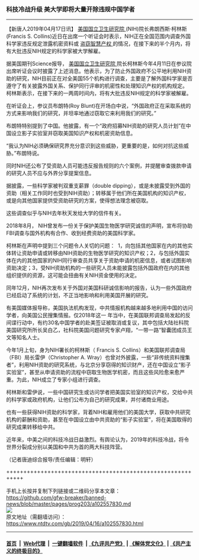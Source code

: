 ### 科技冷战升级 美大学即将大量开除违规中国学者
------------------------

<div class="post_content" itemprop="articleBody">
 <p>
  【新唐人2019年04月17日讯】
  <a href="https://www.ntdtv.com/gb/美国国立卫生研究院.htm">
   美国国立卫生研究院
  </a>
  (NIH)院长弗朗西斯·柯林斯(Francis S. Collins)近日在出席一个听证会时表示，NIH正在全国范围内调查外国科学家违反规定泄露机密资料或
  <a href="https://www.ntdtv.com/gb/盗窃智慧产权.htm">
   盗窃智慧产权
  </a>
  的情况，在接下来的半个月内，将有大批违反NIH规定的科学家被大学解雇。
 </p>
 <p>
  据美国期刊Science报导，
  <a href="https://www.ntdtv.com/gb/美国国立卫生研究院.htm">
   美国国立卫生研究院
  </a>
  院长柯林斯今年4月11日在参议院出席听证会议时披露了上述消息。他表示，为了防止外国政府不公平地利用NIH资助的研究，NIH目前正在对全美国55个机构进行调查，主要是了解外国科学家是否遵守了有关披露外国关系、保护同行评审的机密性和处理知识产权的机构规定。 柯林斯表示，在接下来的一两周时间内，将有大批违反NIH规定的科学家被解雇。
 </p>
 <p>
  在听证会上，参议员布朗特(Roy Blunt)在开场白中说，“外国政府正在采取系统的方式来影响我们的研究，并坦率地通过窃取它来利用我们的研究。”
 </p>
 <p>
  布朗特特别提到了中国。他披露，有一个“政府招募NIH资助的研究人员计划”在中国设立影子实验室并窃取美国知识产权和机密资助信息。
 </p>
 <p>
  “我认为NIH必须确保研究界充分意识到这些威胁，更重要的是，如何对抗这些威胁。”布朗特说。
 </p>
 <p>
  同时NIH还公布了受资助人员可能违反报告规则的六个案例，并提醒审查拨款申请的研究人员不应与外界分享提案信息。
 </p>
 <p>
  据披露，一些科学家被判双重支薪罪（double dipping），或是未披露受到外国的资助（相关工作同时也受到NIH资助）；转移属于他们所在美国机构的知识产权，或是向其他国家提供受资助研究的方案，使得想法理念被窃取。
 </p>
 <p>
  这些调查似乎与NIH去年秋天发给大学的信件有关。
 </p>
 <p>
  2018年8月， NIH曾发布一份关于保护美国生物医学研究诚信的声明，宣布将协助FBI调查与国外机构有合作、收到经费资助的美国科学家。
 </p>
 <p>
  柯林斯在声明中提到三个问题令人关切的问题：  1，向包括其他国家在内的其他实体转让资助申请或转移由NIH资助的生物医学研究的知识产权；2，与包括外国实体在内的其他国家的NIH同行审查员共享关于资助申请的机密信息，或者试图影响资助决定；3，受NIH资助机构的一些研究人员未能披露包括外国政府在内的其他组织提供的资源，这可能会扭曲有关NIH资金使用的决定。
 </p>
 <p>
  同年12月，NIH再次发布关于外国对美国科研诚信影响的报告，认为一些外国政府已经启动了系统的计划，不正当地影响和利用美国开展的研究。
 </p>
 <p>
  有美国媒体报导称，美国执法机构发现，中共情报机构越来越多地利用中国的访问学者，向美国公民搜集情报。仅2018年这一 年当中，在美国联邦调查局发起的反间谍行动中，有约30名中国学者的赴美签证被取消或复议，其中包括大陆社科院美国研究所所长吴白乙，社科院美国问题研究专家卢翔，“一带一路”智囊团成员王文等知名人士。
 </p>
 <p>
  今年1月上旬，身为NIH署长的柯林斯（ Francis S. Collins）和美国联邦调查局（FBI）局长雷伊（Christopher A. Wray）也曾对外披露，一些“非传统资料搜集者”，利用NIH资助的研究系统，与北京分享窃得的知识财产，还在中国设立“影子实验室”，甚至从申请资助的流程中窃取生物医学机密，而且这些风险愈来愈严重。为此，NIH成立了专家小组进行调查。
 </p>
 <p>
  柯林斯和雷伊说，一些中国研究生或访问学者把美国实验室的知识产权，交给中共的科学家或政府机构，让他们公布为自己的研究成果，并付诸商业用途。
 </p>
 <p>
  也有一些获得NIH资助的科学家，背着NIH和雇用他们的美国大学，获取中共研究机构的薪酬和资助，甚至在中国设立由中共资助的“影子实验室”，将在美国取得的研究成果转移给中共。
 </p>
 <p>
  近年来，中美之间的科技冷战日益激烈。有舆论认为，2019年的科技冷战，将令世界分裂成分别以美国和中共为首的两大科技阵营。
 </p>
 <p>
  （记者唐迪综合报导/责任编辑：明轩）
 </p>
 <div class="single_ad">
 </div>
</div>

+++++++++++++++++++++++++++++++++++++++++++++++++++++++++++<br/><br/>
手机上长按并复制下列链接或二维码分享本文章：<br/>
https://github.com/gfw-breaker/banned-news/blob/master/pages/prog203/a102557830.md <br/>
<a href='https://github.com/gfw-breaker/banned-news/blob/master/pages/prog203/a102557830.md'><img src='https://github.com/gfw-breaker/banned-news/blob/master/pages/prog203/a102557830.md.png'/></a> <br/>
原文地址（需翻墙访问）：https://www.ntdtv.com/gb/2019/04/16/a102557830.html


------------------------
#### [首页](https://github.com/gfw-breaker/banned-news/blob/master/README.md) &nbsp;|&nbsp; [Web代理](https://github.com/labour-camp/helloworld) &nbsp;|&nbsp; [一键翻墙软件](https://github.com/gfw-breaker/nogfw/blob/master/README.md) &nbsp;| [《九评共产党》](https://github.com/gfw-breaker/9ping.md/blob/master/README.md#九评之一评共产党是什么) | [《解体党文化》](https://github.com/gfw-breaker/jtdwh.md/blob/master/README.md) | [《共产主义的终极目的》](https://github.com/gfw-breaker/gczydzjmd.md/blob/master/README.md)


